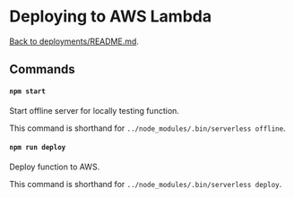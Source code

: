 # Deploying to AWS Lambda

[Back to deployments/README.md](../README.md).

## Commands

#### `npm start`

Start offline server for locally testing function.

This command is shorthand for `../node_modules/.bin/serverless offline`.

#### `npm run deploy`

Deploy function to AWS.

This command is shorthand for `../node_modules/.bin/serverless deploy`.
